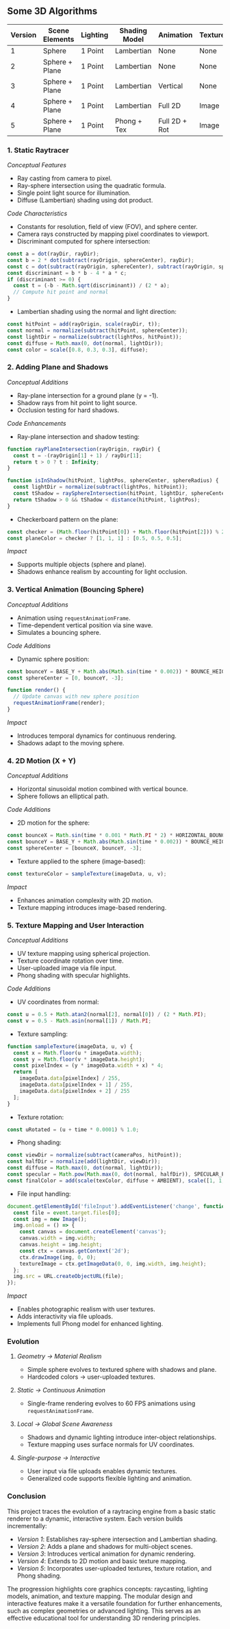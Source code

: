 
## Some 3D Algorithms

| Version | Scene Elements   | Lighting | Shading Model  | Animation        | Texture | Shadows | Input  |
|---------|------------------|----------|----------------|------------------|---------|---------|--------|
| 1       | Sphere           | 1 Point  | Lambertian     | None             | None    | None    | None   |
| 2       | Sphere + Plane   | 1 Point  | Lambertian     | None             | None    | Yes     | None   |
| 3       | Sphere + Plane   | 1 Point  | Lambertian     | Vertical         | None    | Yes     | None   |
| 4       | Sphere + Plane   | 1 Point  | Lambertian     | Full 2D          | Image   | Yes     | None   |
| 5       | Sphere + Plane   | 1 Point  | Phong + Tex    | Full 2D + Rot    | Image   | Yes     | File   |

### 1. Static Raytracer

*Conceptual Features*
- Ray casting from camera to pixel.
- Ray-sphere intersection using the quadratic formula.
- Single point light source for illumination.
- Diffuse (Lambertian) shading using dot product.

*Code Characteristics*
- Constants for resolution, field of view (FOV), and sphere center.
- Camera rays constructed by mapping pixel coordinates to viewport.
- Discriminant computed for sphere intersection:

```javascript
const a = dot(rayDir, rayDir);
const b = 2 * dot(subtract(rayOrigin, sphereCenter), rayDir);
const c = dot(subtract(rayOrigin, sphereCenter), subtract(rayOrigin, sphereCenter)) - sphereRadius * sphereRadius;
const discriminant = b * b - 4 * a * c;
if (discriminant >= 0) {
  const t = (-b - Math.sqrt(discriminant)) / (2 * a);
  // Compute hit point and normal
}
```

- Lambertian shading using the normal and light direction:

```javascript
const hitPoint = add(rayOrigin, scale(rayDir, t));
const normal = normalize(subtract(hitPoint, sphereCenter));
const lightDir = normalize(subtract(lightPos, hitPoint));
const diffuse = Math.max(0, dot(normal, lightDir));
const color = scale([0.8, 0.3, 0.3], diffuse);
```

### 2. Adding Plane and Shadows

*Conceptual Additions*
- Ray-plane intersection for a ground plane (y = -1).
- Shadow rays from hit point to light source.
- Occlusion testing for hard shadows.

*Code Enhancements*
- Ray-plane intersection and shadow testing:

```javascript
function rayPlaneIntersection(rayOrigin, rayDir) {
  const t = -(rayOrigin[1] + 1) / rayDir[1];
  return t > 0 ? t : Infinity;
}

function isInShadow(hitPoint, lightPos, sphereCenter, sphereRadius) {
  const lightDir = normalize(subtract(lightPos, hitPoint));
  const tShadow = raySphereIntersection(hitPoint, lightDir, sphereCenter, sphereRadius);
  return tShadow > 0 && tShadow < distance(hitPoint, lightPos);
}
```

- Checkerboard pattern on the plane:

```javascript
const checker = (Math.floor(hitPoint[0]) + Math.floor(hitPoint[2])) % 2 === 0 ? 1 : 0;
const planeColor = checker ? [1, 1, 1] : [0.5, 0.5, 0.5];
```

*Impact*
- Supports multiple objects (sphere and plane).
- Shadows enhance realism by accounting for light occlusion.

### 3. Vertical Animation (Bouncing Sphere)

*Conceptual Additions*
- Animation using `requestAnimationFrame`.
- Time-dependent vertical position via sine wave.
- Simulates a bouncing sphere.

*Code Additions*
- Dynamic sphere position:

```javascript
const bounceY = BASE_Y + Math.abs(Math.sin(time * 0.002)) * BOUNCE_HEIGHT;
const sphereCenter = [0, bounceY, -3];

function render() {
  // Update canvas with new sphere position
  requestAnimationFrame(render);
}
```

*Impact*
- Introduces temporal dynamics for continuous rendering.
- Shadows adapt to the moving sphere.

### 4. 2D Motion (X + Y)

*Conceptual Additions*
- Horizontal sinusoidal motion combined with vertical bounce.
- Sphere follows an elliptical path.

*Code Additions*
- 2D motion for the sphere:

```javascript
const bounceX = Math.sin(time * 0.001 * Math.PI * 2) * HORIZONTAL_BOUNCE_AMPLITUDE;
const bounceY = BASE_Y + Math.abs(Math.sin(time * 0.002)) * BOUNCE_HEIGHT;
const sphereCenter = [bounceX, bounceY, -3];
```

- Texture applied to the sphere (image-based):

```javascript
const textureColor = sampleTexture(imageData, u, v);
```

*Impact*
- Enhances animation complexity with 2D motion.
- Texture mapping introduces image-based rendering.

### 5. Texture Mapping and User Interaction

*Conceptual Additions*
- UV texture mapping using spherical projection.
- Texture coordinate rotation over time.
- User-uploaded image via file input.
- Phong shading with specular highlights.

*Code Additions*
- UV coordinates from normal:

```javascript
const u = 0.5 + Math.atan2(normal[2], normal[0]) / (2 * Math.PI);
const v = 0.5 - Math.asin(normal[1]) / Math.PI;
```

- Texture sampling:

```javascript
function sampleTexture(imageData, u, v) {
  const x = Math.floor(u * imageData.width);
  const y = Math.floor(v * imageData.height);
  const pixelIndex = (y * imageData.width + x) * 4;
  return [
    imageData.data[pixelIndex] / 255,
    imageData.data[pixelIndex + 1] / 255,
    imageData.data[pixelIndex + 2] / 255
  ];
}
```

- Texture rotation:

```javascript
const uRotated = (u + time * 0.0001) % 1.0;
```

- Phong shading:

```javascript
const viewDir = normalize(subtract(cameraPos, hitPoint));
const halfDir = normalize(add(lightDir, viewDir));
const diffuse = Math.max(0, dot(normal, lightDir));
const specular = Math.pow(Math.max(0, dot(normal, halfDir)), SPECULAR_POWER);
const finalColor = add(scale(texColor, diffuse + AMBIENT), scale([1, 1, 1], specular));
```

- File input handling:

```javascript
document.getElementById('fileInput').addEventListener('change', function(event) {
  const file = event.target.files[0];
  const img = new Image();
  img.onload = () => {
    const canvas = document.createElement('canvas');
    canvas.width = img.width;
    canvas.height = img.height;
    const ctx = canvas.getContext('2d');
    ctx.drawImage(img, 0, 0);
    textureImage = ctx.getImageData(0, 0, img.width, img.height);
  };
  img.src = URL.createObjectURL(file);
});
```

*Impact*
- Enables photographic realism with user textures.
- Adds interactivity via file uploads.
- Implements full Phong model for enhanced lighting.

### Evolution

1. *Geometry → Material Realism*
   - Simple sphere evolves to textured sphere with shadows and plane.
   - Hardcoded colors → user-uploaded textures.

2. *Static → Continuous Animation*
   - Single-frame rendering evolves to 60 FPS animations using `requestAnimationFrame`.

3. *Local → Global Scene Awareness*
   - Shadows and dynamic lighting introduce inter-object relationships.
   - Texture mapping uses surface normals for UV coordinates.

4. *Single-purpose → Interactive*
   - User input via file uploads enables dynamic textures.
   - Generalized code supports flexible lighting and animation.

### Conclusion

This project traces the evolution of a raytracing engine from a basic static renderer to a dynamic, interactive system.
Each version builds incrementally:

- *Version 1*: Establishes ray-sphere intersection and Lambertian shading.
- *Version 2*: Adds a plane and shadows for multi-object scenes.
- *Version 3*: Introduces vertical animation for dynamic rendering.
- *Version 4*: Extends to 2D motion and basic texture mapping.
- *Version 5*: Incorporates user-uploaded textures, texture rotation, and Phong shading.

The progression highlights core graphics concepts: raycasting, lighting models, animation, and texture mapping.
The modular design and interactive features make it a versatile foundation for further enhancements, such as complex
geometries or advanced lighting. This serves as an effective educational tool for understanding 3D rendering principles.


